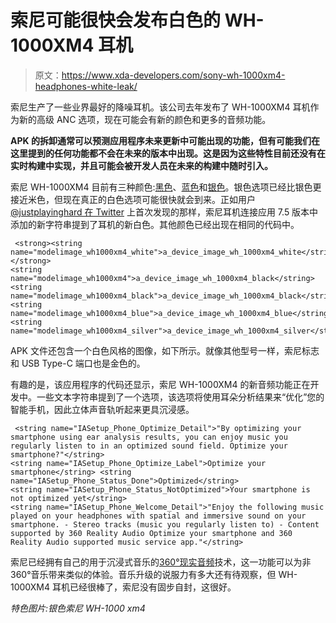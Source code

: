 # 索尼可能很快会发布白色的 WH-1000XM4 耳机

> 原文：<https://www.xda-developers.com/sony-wh-1000xm4-headphones-white-leak/>

索尼生产了一些业界最好的降噪耳机。该公司去年发布了 WH-1000XM4 耳机作为新的高级 ANC 选项，现在可能会有新的颜色和更多的音频功能。

**APK 的拆卸通常可以预测应用程序未来更新中可能出现的功能，但有可能我们在这里提到的任何功能都不会在未来的版本中出现。这是因为这些特性目前还没有在实时构建中实现，并且可能会被开发人员在未来的构建中随时引入。**

索尼 WH-1000XM4 目前有三种颜色:[黑色](https://www.amazon.com/Sony-WH-1000XM4-Canceling-Headphones-phone-call/dp/B0863TXGM3?tag=xda-2embce5-20&ascsubtag=UUxdaUeUpU1930&asc_refurl=https%3A%2F%2Fwww.xda-developers.com%2Fsony-wh-1000xm4-headphones-white-leak%2F&asc_campaign=Short-Term)、[蓝色](https://www.amazon.com/Sony-WH-1000XM4-Canceling-Headphones-phone-call/dp/B08MVGF24M?tag=xda-2embce5-20&ascsubtag=UUxdaUeUpU1930&asc_refurl=https%3A%2F%2Fwww.xda-developers.com%2Fsony-wh-1000xm4-headphones-white-leak%2F&asc_campaign=Short-Term)和[银色](https://www.amazon.com/Sony-WH-1000XM4-Canceling-Headphones-phone-call/dp/B0863FR3S9?tag=xda-2embce5-20&ascsubtag=UUxdaUeUpU1930&asc_refurl=https%3A%2F%2Fwww.xda-developers.com%2Fsony-wh-1000xm4-headphones-white-leak%2F&asc_campaign=Short-Term)。银色选项已经比银色更接近米色，但现在真正的白色选项可能很快就会到来。正如用户 [@justplayinghard 在 Twitter](https://twitter.com/justplayinghard) 上首次发现的那样，索尼耳机连接应用 7.5 版本中添加的新字符串提到了耳机的新白色。其他颜色已经出现在相同的代码中。

```
 <strong><string name="modelimage_wh1000xm4_white">a_device_image_wh_1000xm4_white</string></strong>
<string name="modelimage_wh1000xm4">a_device_image_wh_1000xm4_black</string>
<string name="modelimage_wh1000xm4_black">a_device_image_wh_1000xm4_black</string>
<string name="modelimage_wh1000xm4_blue">a_device_image_wh_1000xm4_blue</string>
<string name="modelimage_wh1000xm4_silver">a_device_image_wh_1000xm4_silver</string> 
```

APK 文件还包含一个白色风格的图像，如下所示。就像其他型号一样，索尼标志和 USB Type-C 端口也是金色的。

有趣的是，该应用程序的代码还显示，索尼 WH-1000XM4 的新音频功能正在开发中。一些文本字符串提到了一个选项，该选项将使用耳朵分析结果来“优化”您的智能手机，因此立体声音轨听起来更具沉浸感。

```
 <string name="IASetup_Phone_Optimize_Detail">"By optimizing your smartphone using ear analysis results, you can enjoy music you regularly listen to in an optimized sound field. Optimize your smartphone?"</string>
<string name="IASetup_Phone_Optimize_Label">Optimize your smartphone</string> <string name="IASetup_Phone_Status_Done">Optimized</string>
<string name="IASetup_Phone_Status_NotOptimized">Your smartphone is not optimized yet</string>
<string name="IASetup_Phone_Welcome_Detail">"Enjoy the following music played on your headphones with spatial and immersive sound on your smartphone. - Stereo tracks (music you regularly listen to) - Content supported by 360 Reality Audio Optimize your smartphone and 360 Reality Audio supported music service app."</string> 
```

索尼已经拥有自己的用于沉浸式音乐的[360°现实音频](https://www.sony.com/electronics/360-reality-audio)技术，这一功能可以为非 360°音乐带来类似的体验。音乐升级的说服力有多大还有待观察，但 WH-1000XM4 耳机已经很棒了，索尼没有固步自封，这很好。

*特色图片:银色索尼 WH-1000 xm4*